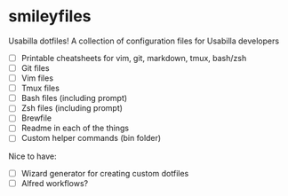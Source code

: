 # smileyfiles
Usabilla dotfiles! A collection of configuration files for Usabilla developers

- [ ] Printable cheatsheets for vim, git, markdown, tmux, bash/zsh
- [ ] Git files
- [ ] Vim files
- [ ] Tmux files
- [ ] Bash files (including prompt)
- [ ] Zsh files (including prompt)
- [ ] Brewfile
- [ ] Readme in each of the things
- [ ] Custom helper commands (bin folder)

Nice to have:
- [ ] Wizard generator for creating custom dotfiles
- [ ] Alfred workflows?